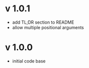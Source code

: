 # v 1.0.1
- add TL;DR section to README
- allow multiple positional arguments

# v 1.0.0
- initial code base